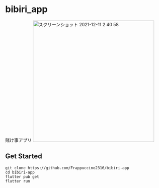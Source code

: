 # bibiri_app

賭け事アプリ
<img width="385" alt="スクリーンショット 2021-12-11 2 40 58" src="https://user-images.githubusercontent.com/50586899/145617928-afadf4fc-d46c-4028-8164-74c2d98d710d.png">

## Get Started

```
git clone https://github.com/Frappuccino2316/bibiri-app
cd bibiri-app
flutter pub get
flutter run
```
